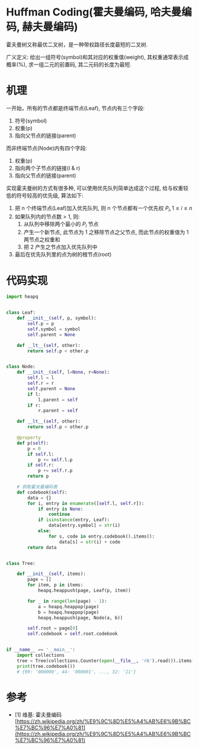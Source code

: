 # Huffman Coding(霍夫曼编码, 哈夫曼编码, 赫夫曼编码)

霍夫曼树又称最优二叉树，是一种带权路径长度最短的二叉树.

广义定义: 给出一组符号(symbol)和其对应的权重值(weight), 其权重通常表示成概率(%), 求一组二元的前置码, 其二元码的长度为最短.

# 机理

一开始，所有的节点都是终端节点(Leaf), 节点内有三个字段:

1. 符号(symbol)
2. 权重(p)
3. 指向父节点的链接(parent)

而非终端节点(Node)内有四个字段:

1. 权重(p)
2. 指向两个子节点的链接(l & r)
3. 指向父节点的链接(parent)

实现霍夫曼树的方式有很多种, 可以使用优先队列简单达成这个过程, 给与权重较低的符号较高的优先级, 算法如下:

1. 把 n 个终端节点(Leaf)加入优先队列, 则 n 个节点都有一个优先权 $P_i, 1 \le i \le n$
2. 如果队列内的节点数 > 1, 则:
    1. 从队列中移除两个最小的 $P_i$ 节点
    2. 产生一个新节点, 此节点为 1 之移除节点之父节点, 而此节点的权重值为 1 两节点之权重和
    3. 把 2 产生之节点加入优先队列中
3. 最后在优先队列里的点为树的根节点(root)

# 代码实现

```py
import heapq


class Leaf:
    def __init__(self, p, symbol):
        self.p = p
        self.symbol = symbol
        self.parent = None

    def __lt__(self, other):
        return self.p < other.p


class Node:
    def __init__(self, l=None, r=None):
        self.l = l
        self.r = r
        self.parent = None
        if l:
            l.parent = self
        if r:
            r.parent = self

    def __lt__(self, other):
        return self.p < other.p

    @property
    def p(self):
        p = 0
        if self.l:
            p += self.l.p
        if self.r:
            p += self.r.p
        return p

    # 获取霍夫曼编码表
    def codebook(self):
        data = {}
        for i, entry in enumerate([self.l, self.r]):
            if entry is None:
                continue
            if isinstance(entry, Leaf):
                data[entry.symbol] = str(i)
            else:
                for s, code in entry.codebook().items():
                    data[s] = str(i) + code
        return data


class Tree:

    def __init__(self, items):
        page = []
        for item, p in items:
            heapq.heappush(page, Leaf(p, item))

        for _ in range(len(page) - 1):
            a = heapq.heappop(page)
            b = heapq.heappop(page)
            heapq.heappush(page, Node(a, b))

        self.root = page[0]
        self.codebook = self.root.codebook


if __name__ == '__main__':
    import collections
    tree = Tree(collections.Counter(open(__file__, 'rb').read()).items())
    print(tree.codebook())
    # {99: '000000', 44: '000001', ..., 32: '11'}
```

# 参考

- [1] 维基: 霍夫曼编码 [https://zh.wikipedia.org/zh/%E9%9C%8D%E5%A4%AB%E6%9B%BC%E7%BC%96%E7%A0%81](https://zh.wikipedia.org/zh/%E9%9C%8D%E5%A4%AB%E6%9B%BC%E7%BC%96%E7%A0%81)
